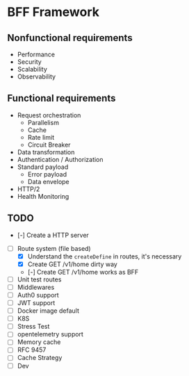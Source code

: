 # BFF Framework

## Nonfunctional requirements

- Performance
- Security
- Scalability
- Observability

## Functional requirements

- Request orchestration
  - Parallelism
  - Cache
  - Rate limit
  - Circuit Breaker
- Data transformation
- Authentication / Authorization
- Standard payload
  - Error payload
  - Data envelope
- HTTP/2
- Health Monitoring

## TODO

- [-] Create a HTTP server
- [ ] Route system (file based)
  - [x] Understand the `createDefine` in routes, it's necessary
  - [x] Create GET /v1/home dirty way
  - [-] Create GET /v1/home works as BFF
- [ ] Unit test routes
- [ ] Middlewares
- [ ] Auth0 support
- [ ] JWT support
- [ ] Docker image default
- [ ] K8S
- [ ] Stress Test
- [ ] opentelemetry support
- [ ] Memory cache
- [ ] RFC 9457
- [ ] Cache Strategy
- [ ] Dev
